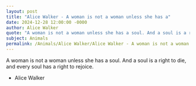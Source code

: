 ```yaml
---
layout: post
title: "Alice Walker - A woman is not a woman unless she has a"
date: 2024-12-28 12:00:00 -0000
author: Alice Walker
quote: "A woman is not a woman unless she has a soul. And a soul is a right to die, and every soul has a right to rejoice."
subject: Animals
permalink: /Animals/Alice Walker/Alice Walker - A woman is not a woman unless she has a
---
```


A woman is not a woman unless she has a soul. And a soul is a right to die, and every soul has a right to rejoice.

- Alice Walker
